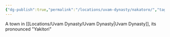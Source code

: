 ```yaml
---
{"dg-publish":true,"permalink":"/locations/uvam-dynasty/nakatoro/","tags":["Undiscovered"],"updated":"2025-06-10T19:11:11.302+01:00"}
---
```


A town in [[Locations/Uvam Dynasty/Uvam Dynasty\|Uvam Dynasty]], its pronounced "Yakitori"
